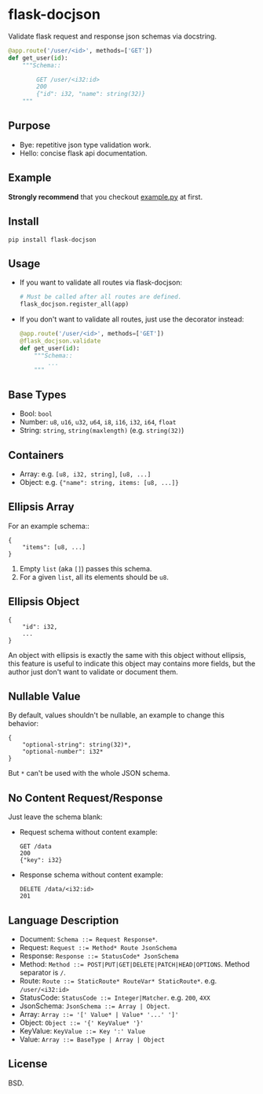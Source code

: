 flask-docjson
=============

Validate flask request and response json schemas via docstring.

```Python
@app.route('/user/<id>', methods=['GET'])
def get_user(id):
    """Schema::

        GET /user/<i32:id>
        200
        {"id": i32, "name": string(32)}
    """
```

Purpose
-------

* Bye: repetitive json type validation work.
* Hello: concise flask api documentation.


Example
-------

**Strongly recommend** that you checkout [example.py](example.py) at first.

Install
-------

```
pip install flask-docjson
```

Usage
-----

*  If you want to validate all routes via flask-docjson:

   ```python
   # Must be called after all routes are defined.
   flask_docjson.register_all(app)
   ```

*  If you don't want to validate all routes, just use the decorator instead:

   ```python
   @app.route('/user/<id>', methods=['GET'])
   @flask_docjson.validate
   def get_user(id):
       """Schema::
           ...
       """
   ```

Base Types
----------

- Bool: `bool`
- Number: `u8`, `u16`, `u32`, `u64`, `i8`, `i16`, `i32`, `i64`, `float`
- String: `string`, `string(maxlength)` (e.g. `string(32)`)

Containers
----------

- Array: e.g. `[u8, i32, string]`, `[u8, ...]`
- Object: e.g. `{"name": string, items: [u8, ...]}`

Ellipsis Array
--------------

For an example schema::

```
{
    "items": [u8, ...]
}
```

1. Empty `list` (aka `[]`) passes this schema.
2. For a given `list`, all its elements should be `u8`.

Ellipsis Object
---------------

```
{
    "id": i32,
    ...
}
```

An object with ellipsis is exactly the same with this object without ellipsis, 
this feature is useful to indicate this object may contains more fields, but
the author just don't want to validate or document them.

Nullable Value
--------------

By default, values shouldn't be nullable, an example to change this behavior:

```
{
    "optional-string": string(32)*,
    "optional-number": i32*
}
```

But `*` can't be used with the whole JSON schema.

No Content Request/Response
----------------------------

Just leave the schema blank:

* Request schema without content example:

   ```
   GET /data
   200
   {"key": i32}
   ```

* Response schema without content example:

   ```
   DELETE /data/<i32:id>
   201
   ```

Language Description
--------------------

* Document: `Schema ::= Request Response*`.
* Request: `Request ::= Method* Route JsonSchema`
* Response: `Response ::= StatusCode* JsonSchema`
* Method: `Method ::= POST|PUT|GET|DELETE|PATCH|HEAD|OPTIONS`. Method separator is `/`.
* Route: `Route ::= StaticRoute* RouteVar* StaticRoute*`. e.g. `/user/<i32:id>`
* StatusCode: `StatusCode ::= Integer|Matcher`. e.g. `200`, `4XX`
* JsonSchema: `JsonSchema ::= Array | Object`.
* Array: `Array ::= '[' Value* | Value* '...' ']'`
* Object: `Object ::= '{' KeyValue* '}'`
* KeyValue: `KeyValue ::= Key ':' Value`
* Value: `Array ::= BaseType | Array | Object`

License
-------
BSD.
